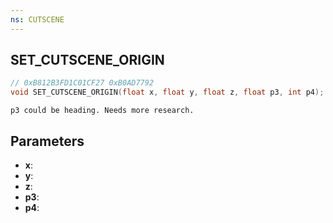 ```yaml
---
ns: CUTSCENE
---
```

## SET_CUTSCENE_ORIGIN

```c
// 0xB812B3FD1C01CF27 0xB0AD7792
void SET_CUTSCENE_ORIGIN(float x, float y, float z, float p3, int p4);
```

```
p3 could be heading. Needs more research.  
```

## Parameters
* **x**: 
* **y**: 
* **z**: 
* **p3**: 
* **p4**: 

